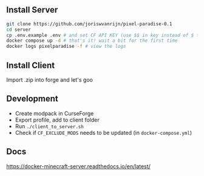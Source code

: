 ## Install Server

```sh
git clone https://github.com/joriswvanrijn/pixel-paradise-0.1
cd server
cp .env.example .env # and set CF API KEY (use $$ in key instead of $ to correctly escape key)
docker compose up -d # that's it! wait a bit for the first time
docker logs pixelparadise -f # view the logs
```

## Install Client

Import .zip into forge and let's goo

## Development

- Create modpack in CurseForge
- Export profile, add to client folder
- Run `./client_to_server.sh`
- Check if `CF_EXCLUDE_MODS` needs to be updated (in `docker-compose.yml`)

## Docs

https://docker-minecraft-server.readthedocs.io/en/latest/
